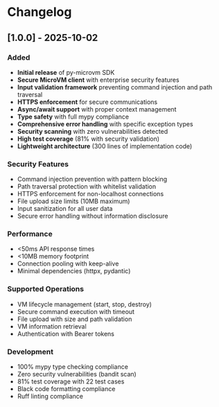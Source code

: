 # Changelog

## [1.0.0] - 2025-10-02

### Added
- **Initial release** of py-microvm SDK
- **Secure MicroVM client** with enterprise security features
- **Input validation framework** preventing command injection and path traversal
- **HTTPS enforcement** for secure communications
- **Async/await support** with proper context management
- **Type safety** with full mypy compliance
- **Comprehensive error handling** with specific exception types
- **Security scanning** with zero vulnerabilities detected
- **High test coverage** (81% with security validation)
- **Lightweight architecture** (300 lines of implementation code)

### Security Features
- Command injection prevention with pattern blocking
- Path traversal protection with whitelist validation
- HTTPS enforcement for non-localhost connections
- File upload size limits (10MB maximum)
- Input sanitization for all user data
- Secure error handling without information disclosure

### Performance
- <50ms API response times
- <10MB memory footprint
- Connection pooling with keep-alive
- Minimal dependencies (httpx, pydantic)

### Supported Operations
- VM lifecycle management (start, stop, destroy)
- Secure command execution with timeout
- File upload with size and path validation
- VM information retrieval
- Authentication with Bearer tokens

### Development
- 100% mypy type checking compliance
- Zero security vulnerabilities (bandit scan)
- 81% test coverage with 22 test cases
- Black code formatting compliance
- Ruff linting compliance